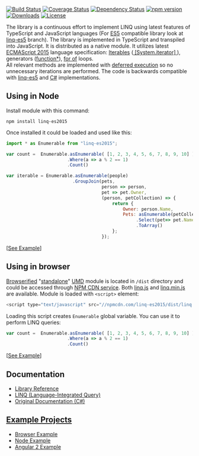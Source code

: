 [![Build Status](https://travis-ci.org/ENikS/LINQ.svg?branch=master)](https://travis-ci.org/ENikS/LINQ) 
[![Coverage Status](https://coveralls.io/repos/github/ENikS/LINQ/badge.svg?branch=master)](https://coveralls.io/github/ENikS/LINQ?branch=master)
[![Dependency Status](https://dependencyci.com/github/ENikS/LINQ/badge)](https://dependencyci.com/github/ENikS/LINQ)
[![npm version](https://badge.fury.io/js/linq-es2015.svg)](https://badge.fury.io/js/linq-es2015)
[![Downloads](https://img.shields.io/npm/dm/linq-es2015.svg)](https://www.npmjs.com/package/linq-es2015)
[![License](https://img.shields.io/badge/license-apache%202.0-60C060.svg)](https://github.com/ENikS/LINQ/blob/master/LICENSE)

The library is a continuous effort to implement LINQ using latest features of TypeScript and JavaScript languages (For [ES5](http://www.ecma-international.org/ecma-262/5.1/) compatible library look at [linq-es5](https://github.com/ENikS/LINQ/tree/linq-es5) branch). The library is implemented in TypeScript and transpiled into JavaScript. It is distributed as a native module. It utilizes latest [ECMAScript 2015](http://www.ecma-international.org/ecma-262/6.0/) language specification:  [Iterables](http://www.ecma-international.org/ecma-262/6.0/#sec-iterable-interface) ([ [System.iterator] ](https://developer.mozilla.org/en-US/docs/Web/JavaScript/Reference/Iteration_protocols)), generators ([function*](https://developer.mozilla.org/en-US/docs/Web/JavaScript/Reference/Statements/function*)), [for of](https://developer.mozilla.org/en-US/docs/Web/JavaScript/Reference/Statements/for...of) loops. <br/> All relevant methods are implemented with [deferred execution](https://blogs.msdn.microsoft.com/charlie/2007/12/10/linq-and-deferred-execution/) so no unnecessary iterations are performed. 
The code is backwards compatible with [linq-es5](https://github.com/ENikS/LINQ/tree/linq-es5) and [C#](https://msdn.microsoft.com/en-us/library/system.linq.enumerable.aspx) implementations.

## Using in Node
Install module with this command:
```
npm install linq-es2015
```
Once installed it could be loaded and used like this:
```javascript
import * as Enumerable from "linq-es2015"; 

var count =  Enumerable.asEnumerable( [1, 2, 3, 4, 5, 6, 7, 8, 9, 10] )
                       .Where(a => a % 2 == 1)
                       .Count()

var iterable = Enumerable.asEnumerable(people)
                         .GroupJoin(pets,
                                    person => person, 
                                    pet => pet.Owner,
                                    (person, petCollection) => {
                                        return {
                                            Owner: person.Name,
                                            Pets: asEnumerable(petCollection)
                                                 .Select(pet=> pet.Name)
                                                 .ToArray()
                                        };
                                    });

```
[[See Example](https://tonicdev.com/eniks/using-linq)]  


## Using in browser
[Browserified](//browserify.org/) "[standalone](//github.com/substack/node-browserify#usage)" [UMD](//github.com/umdjs/umd) module is located in ```/dist``` directory and could be accessed through [NPM CDN service](//npmcdn.com). Both [linq.js](//npmcdn.com/linq-es2015/dist/linq.js) and [linq.min.js](//npmcdn.com/linq-es2015/dist/linq.min.js) are available. 
Module is loaded with ```<script>``` element:
```javascript
<script type="text/javascript" src="//npmcdn.com/linq-es2015/dist/linq.min.js"></script>
```
Loading this script creates ```Enumerable``` global variable. You can use it to perform LINQ queries:
```javascript
var count =  Enumerable.asEnumerable( [1, 2, 3, 4, 5, 6, 7, 8, 9, 10] )
                       .Where(a => a % 2 == 1)
                       .Count()
```
[[See Example](//jsfiddle.net/ENikS/pyvjcfa0/)]

## Documentation
*  [Library Reference](https://github.com/ENikS/LINQ/wiki)
*  [LINQ (Language-Integrated Query)](https://msdn.microsoft.com/en-us/library/bb397926.aspx)
*  [Original Documentation (C#)](https://msdn.microsoft.com/en-us/library/system.linq.enumerable.aspx)

## [Example Projects](https://github.com/ENikS/LINQ/tree/examples)
*  [Browser Example](https://jsfiddle.net/ENikS/pyvjcfa0/)
*  [Node Example](https://tonicdev.com/eniks/using-linq)
*  [Angular 2 Example](https://github.com/ENikS/LINQ/tree/examples/Angular)



